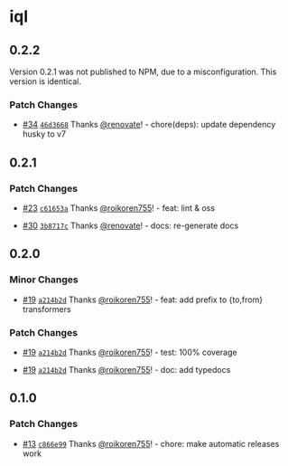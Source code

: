 # iql

## 0.2.2

Version 0.2.1 was not published to NPM, due to a misconfiguration. This version is identical.

### Patch Changes

- [#34](https://github.com/AltNext/iql/pull/34) [`46d3668`](https://github.com/AltNext/iql/commit/46d36689212a86776fb9ca315391226fc0dbfc32) Thanks [@renovate](https://github.com/apps/renovate)! - chore(deps): update dependency husky to v7

## 0.2.1

### Patch Changes

- [#23](https://github.com/AltNext/iql/pull/23) [`c61653a`](https://github.com/AltNext/iql/commit/c61653a1f949d5c9786c152f6556536cebe24f55) Thanks [@roikoren755](https://github.com/roikoren755)! - feat: lint & oss

- [#30](https://github.com/AltNext/iql/pull/30) [`3b8717c`](https://github.com/AltNext/iql/commit/3b8717c6a3c0bd181b1beaee3d72937adfa83903) Thanks [@renovate](https://github.com/apps/renovate)! - docs: re-generate docs

## 0.2.0

### Minor Changes

- [#19](https://github.com/AltNext/iql/pull/19) [`a214b2d`](https://github.com/AltNext/iql/commit/a214b2d2cbcfbcaedc7874db412bd9682199bbf6) Thanks [@roikoren755](https://github.com/roikoren755)! - feat: add prefix to {to,from} transformers

### Patch Changes

- [#19](https://github.com/AltNext/iql/pull/19) [`a214b2d`](https://github.com/AltNext/iql/commit/a214b2d2cbcfbcaedc7874db412bd9682199bbf6) Thanks [@roikoren755](https://github.com/roikoren755)! - test: 100% coverage

* [#19](https://github.com/AltNext/iql/pull/19) [`a214b2d`](https://github.com/AltNext/iql/commit/a214b2d2cbcfbcaedc7874db412bd9682199bbf6) Thanks [@roikoren755](https://github.com/roikoren755)! - doc: add typedocs

## 0.1.0

### Patch Changes

- [#13](https://github.com/AltNext/iql/pull/13) [`c866e99`](https://github.com/AltNext/iql/commit/c866e99d80dbb7cb24b4f2c85a6b61d4df86a4aa) Thanks [@roikoren755](https://github.com/roikoren755)! - chore: make automatic releases work
